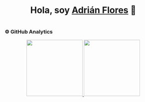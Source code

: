 <div align="center">
<h1 align="center">Hola, soy <a href="https://aristi.dev">Adrián Flores</a> 👋</h1>
</div>
<img src="">

### ⚙️ GitHub Analytics

<p align="center">
<a href="https://github.com/Adr4563">
  <img height="180em" src="https://github-readme-stats.vercel.app/api?username=Adr4563&show_icons=true&theme=dark"/>
  <img height="180em" src="https://github-readme-stats.vercel.app/api/top-langs/?username=Adr4563&layout=compact"/>
</a>
</p>
